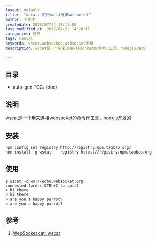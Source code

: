 ```yaml
---
layout: default
title:  "wscat: 使用wscat连接websocket"
author: 李佶澳
createdate: 2018/07/22 14:13:00
last_modified_at: 2018/07/22 14:20:17
categories: 技巧
tags: manual
keywords: wscat,websocket,websocket连接
description: wscat是一个用来连接websocket的命令行工具，nodejs开发的

---
```


## 目录
* auto-gen TOC:
{:toc}

## 说明

[wscat][1]是一个用来连接websocket的命令行工具，nodejs开发的

## 安装

	npm config set registry http://registry.npm.taobao.org/
	npm install -g wscat  --registry https://registry.npm.taobao.org 

## 使用

	$ wscat -c ws://echo.websocket.org 
	connected (press CTRL+C to quit)
	> hi there
	< hi there
	> are you a happy parrot?
	< are you a happy parrot?

## 参考

1. [WebSocket cat: wscat][1]

[1]: https://www.npmjs.com/package/wscat "WebSocket cat: wscat" 
